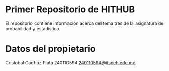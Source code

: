 # Primer Repositorio de HITHUB
El repositorio contiene informacion acerca del tema tres de la asignatura de probabilidad y estadistica

# Datos del propietario

Cristobal Gachuz Plata
240110594
240110594@itsoeh.edu.mx